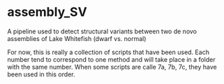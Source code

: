 # assembly_SV
A pipeline used to detect structural variants between two de novo assemblies of Lake Whitefish (dwarf vs. normal)

For now, this is really a collection of scripts that have been used. Each number tend to correspond to one method and will take place in a folder with the same number.
When some scripts are calle 7a, 7b, 7c, they have been used in this order.
